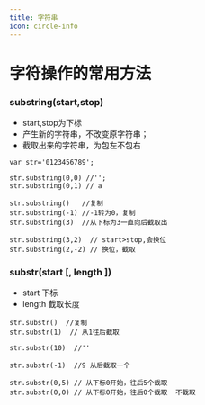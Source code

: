 ```yaml
---
title: 字符串
icon: circle-info
---
```


# 字符操作的常用方法

### substring(start,stop)

- start,stop为下标
- 产生新的字符串，不改变原字符串；
- 截取出来的字符串，为包左不包右

```
var str='0123456789';

str.substring(0,0) //'';
str.substring(0,1) // a

str.substring()   //复制
str.substring(-1) //-1转为0，复制
str.substring(3)  //从下标为3一直向后截取出

str.substring(3,2)  // start>stop,会换位
str.substring(2,-2) // 换位，截取
```

### substr(start [, length ])

- start 下标
- length 截取长度

```
str.substr()  //复制
str.substr(1)  // 从1往后截取

str.substr(10)  //''

str.substr(-1)  //9 从后截取一个 

str.substr(0,5) // 从下标0开始，往后5个截取
str.substr(0,0) // 从下标0开始，往后0个截取  不截取
```
